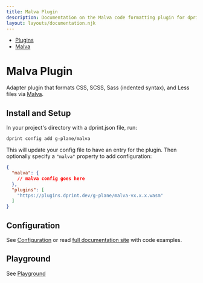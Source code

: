 ```yaml
---
title: Malva Plugin
description: Documentation on the Malva code formatting plugin for dprint.
layout: layouts/documentation.njk
---
```


<nav class="breadcrumb" aria-label="breadcrumbs">
  <ul>
    <li><a href="/plugins">Plugins</a></li>
    <li><a href="/plugins/malva">Malva</a></li>
  </ul>
</nav>

# Malva Plugin

Adapter plugin that formats CSS, SCSS, Sass (indented syntax), and Less files via [Malva](https://github.com/g-plane/malva).

## Install and Setup

In your project's directory with a dprint.json file, run:

```shellsession
dprint config add g-plane/malva
```

This will update your config file to have an entry for the plugin. Then optionally specify a `"malva"` property to add configuration:

```json
{
  "malva": {
    // malva config goes here
  },
  "plugins": [
    "https://plugins.dprint.dev/g-plane/malva-vx.x.x.wasm"
  ]
}
```

## Configuration

See [Configuration](/plugins/malva/config) or read [full documentation site](https://malva.netlify.app/) with code examples.

## Playground

See [Playground](https://dprint.dev/playground#plugin/malva)
